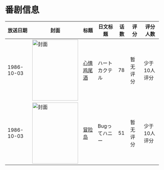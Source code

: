 # 番剧信息

|放送日期|封面|标题|日文标题|话数|评分|评分人数|
|---|---|---|---|---|---|---|
|1986-10-03|<img src="//lain.bgm.tv/pic/cover/c/ba/0c/164980_AcSKC.jpg" alt="封面" style="width:150px;height:200px;object-fit:cover;">|[心情鸡尾酒](https://bangumi.tv/subject/164980)|ハートカクテル|78|暂无评分|少于10人评分|
|1986-10-03|<img src="//lain.bgm.tv/pic/cover/c/42/f3/196985_W6qJW.jpg" alt="封面" style="width:150px;height:200px;object-fit:cover;">|[冒险岛](https://bangumi.tv/subject/196985)|Bugってハニー|51|暂无评分|少于10人评分|

